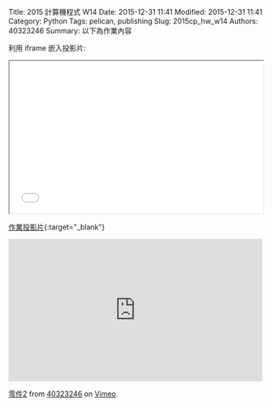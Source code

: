 Title: 2015 計算機程式 W14
Date: 2015-12-31 11:41
Modified: 2015-12-31 11:41
Category: Python
Tags: pelican, publishing
Slug: 2015cp_hw_w14
Authors: 40323246
Summary: 以下為作業內容

利用 iframe 嵌入投影片:

<iframe src="simplest14.html" width="500" height="300"></iframe>

[作業投影片](simplest14.html){:target="_blank"}



<iframe src="https://player.vimeo.com/video/150234360" width="500" height="280" frameborder="0" webkitallowfullscreen mozallowfullscreen allowfullscreen></iframe> <p><a href="https://vimeo.com/150234360">零件2</a> from <a href="https://vimeo.com/user47236406">40323246</a> on <a href="https://vimeo.com">Vimeo</a>.</p>
